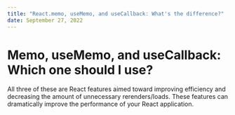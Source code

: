 ```yaml
---
title: "React.memo, useMemo, and useCallback: What's the difference?"
date: September 27, 2022
---
```


# Memo, useMemo, and useCallback: Which one should I use?

All three of these are React features aimed toward improving efficiency and decreasing the amount of unnecessary rerenders/loads. These features can dramatically improve the performance of your React application.

